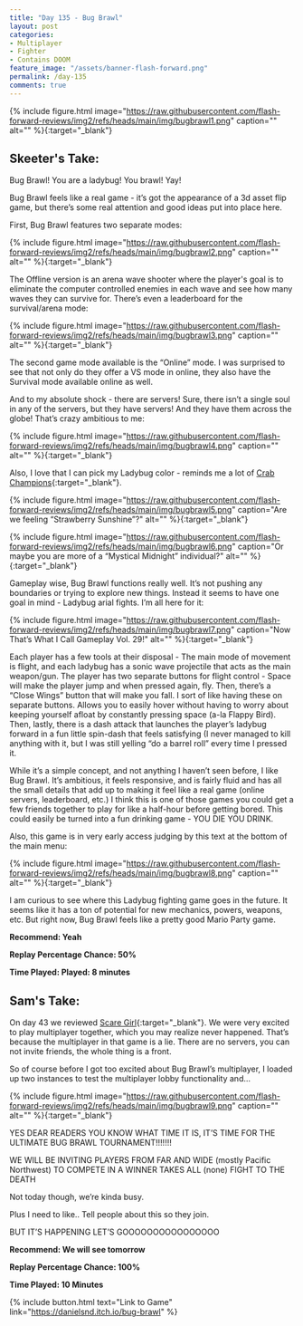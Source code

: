 ```yaml
---
title: "Day 135 - Bug Brawl"
layout: post
categories:
- Multiplayer
- Fighter
- Contains DOOM
feature_image: "/assets/banner-flash-forward.png"
permalink: /day-135
comments: true
---
```


{% include figure.html image="https://raw.githubusercontent.com/flash-forward-reviews/img2/refs/heads/main/img/bugbrawl1.png" caption="" alt="" %}{:target="_blank"}

## Skeeter's Take:

Bug Brawl! You are a ladybug! You brawl! Yay!

Bug Brawl feels like a real game - it’s got the appearance of a 3d asset flip game, but there’s some real attention and good ideas put into place here. 

First, Bug Brawl features two separate modes:

{% include figure.html image="https://raw.githubusercontent.com/flash-forward-reviews/img2/refs/heads/main/img/bugbrawl2.png" caption="" alt="" %}{:target="_blank"}

The Offline version is an arena wave shooter where the player's goal is to eliminate the computer controlled enemies in each wave and see how many waves they can survive for. There’s even a leaderboard for the survival/arena mode: 

{% include figure.html image="https://raw.githubusercontent.com/flash-forward-reviews/img2/refs/heads/main/img/bugbrawl3.png" caption="" alt="" %}{:target="_blank"}

The second game mode available is the “Online” mode. I was surprised to see that not only do they offer a VS mode in online, they also have the Survival mode available online as well.

And to my absolute shock - there are servers! Sure, there isn’t a single soul in any of the servers, but they have servers! And they have them across the globe! That’s crazy ambitious to me: 

{% include figure.html image="https://raw.githubusercontent.com/flash-forward-reviews/img2/refs/heads/main/img/bugbrawl4.png" caption="" alt="" %}{:target="_blank"}

Also, I love that I can pick my Ladybug color - reminds me a lot of [Crab Champions](https://www.google.com/url?q=https://crabchampions.com/&sa=D&source=docs&ust=1726187302386563&usg=AOvVaw1UQOlSeIMTDNH9yjWXvhjo){:target="_blank"}.

{% include figure.html image="https://raw.githubusercontent.com/flash-forward-reviews/img2/refs/heads/main/img/bugbrawl5.png" caption="Are we feeling “Strawberry Sunshine”?" alt="" %}{:target="_blank"}

{% include figure.html image="https://raw.githubusercontent.com/flash-forward-reviews/img2/refs/heads/main/img/bugbrawl6.png" caption="Or maybe you are more of a “Mystical Midnight” individual?" alt="" %}{:target="_blank"}

Gameplay wise, Bug Brawl functions really well. It’s not pushing any boundaries or trying to explore new things. Instead it seems to have one goal in mind - Ladybug arial fights. I’m all here for it:

{% include figure.html image="https://raw.githubusercontent.com/flash-forward-reviews/img2/refs/heads/main/img/bugbrawl7.png" caption="Now That’s What I Call Gameplay Vol. 29!" alt="" %}{:target="_blank"}

Each player has a few tools at their disposal - 
The main mode of movement is flight, and each ladybug has a sonic wave projectile that acts as the main weapon/gun. 
The player has two separate buttons for flight control - Space will make the player jump and when pressed again, fly. Then, there’s a “Close Wings” button that will make you fall. I sort of like having these on separate buttons. Allows you to easily hover without having to worry about keeping yourself afloat by constantly pressing space (a-la Flappy Bird). 
Then, lastly, there is a dash attack that launches the player’s ladybug forward in a fun little spin-dash that feels satisfying (I never managed to kill anything with it, but I was still yelling “do a barrel roll” every time I pressed it. 

While it’s a simple concept, and not anything I haven’t seen before, I like Bug Brawl. It’s ambitious, it feels responsive, and is fairly fluid and has all the small details that add up to making it feel like a real game (online servers, leaderboard, etc.) I think this is one of those games you could get a few friends together to play for like a half-hour before getting bored. This could easily be turned into a fun drinking game - YOU DIE YOU DRINK. 

Also, this game is in very early access judging by this text at the bottom of the main menu:

{% include figure.html image="https://raw.githubusercontent.com/flash-forward-reviews/img2/refs/heads/main/img/bugbrawl8.png" caption="" alt="" %}{:target="_blank"}

I am curious to see where this Ladybug fighting game goes in the future. It seems like it has a ton of potential for new mechanics, powers, weapons, etc. But right now, Bug Brawl feels like a pretty good Mario Party game. 

**Recommend: Yeah**

**Replay Percentage Chance: 50%**

**Time Played: Played: 8 minutes**

## Sam's Take:

On day 43 we reviewed [Scare Girl](https://flash-forward-reviews.github.io/day-43){:target="_blank"}. We were very excited to play multiplayer together, which you may realize never happened. That’s because the multiplayer in that game is a lie. There are no servers, you can not invite friends, the whole thing is a front.

So of course before I got too excited about Bug Brawl’s multiplayer, I loaded up two instances to test the multiplayer lobby functionality and...

{% include figure.html image="https://raw.githubusercontent.com/flash-forward-reviews/img2/refs/heads/main/img/bugbrawl9.png" caption="" alt="" %}{:target="_blank"}

YES DEAR READERS YOU KNOW WHAT TIME IT IS, IT’S TIME FOR THE ULTIMATE BUG BRAWL TOURNAMENT!!!!!!!

WE WILL BE INVITING PLAYERS FROM FAR AND WIDE (mostly Pacific Northwest) TO COMPETE IN A WINNER TAKES ALL (none) FIGHT TO THE DEATH

Not today though, we’re kinda busy.

Plus I need to like.. Tell people about this so they join.

BUT IT’S HAPPENING LET’S GOOOOOOOOOOOOOOOO

**Recommend: We will see tomorrow**

**Replay Percentage Chance: 100%**

**Time Played: 10 Minutes**

{% include button.html text="Link to Game" link="https://danielsnd.itch.io/bug-brawl" %}